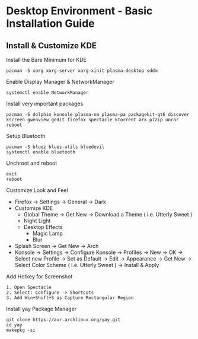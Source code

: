 # Desktop Environment - Basic Installation Guide

## Install & Customize KDE

Install the Bare Minimum for KDE

    pacman -S xorg xorg-server xorg-xinit plasma-desktop sddm
  
Enable Display Manager & NetworkManager

    systemctl enable NetworkManager

Install very important packages

    pacman -S dolphin konsole plasma-nm plasma-pa packagekit-qt6 discover kscreen gwenview gedit firefox spectacle ktorrent ark p7zip unrar
    reboot
  
Setup Bluetooth

    pacman -S bluez bluez-utils bluedevil
    systemctl enable bluetooth

Unchroot and reboot

    exit
    reboot

Customize Look and Feel

- Firefox -> Settings -> General -> Dark
- Customize KDE
    - Global Theme -> Get New -> Download a Theme ( i.e. Utterly Sweet )
    - Night Light
    - Desktop Effects
        - Magic Lamp
        - Blur
- Splash Screen -> Get New -> Arch 
- Konsole -> Settings -> Configure Konsole -> Profiles -> New -> OK -> Select new Profile -> Set as Default -> Edit -> Appearance -> Get New -> Select Color Scheme ( i.e. Utterly Sweet ) -> Install & Apply 

Add Hotkey for Screenshot

    1. Open Spectacle
    2. Select: Configure -> Shortcuts
    3. Add Win+Shift+S as Capture Rectangular Region

Install yay Package Manager

    git clone https://aur.archlinux.org/yay.git
    cd yay
    makepkg -si

